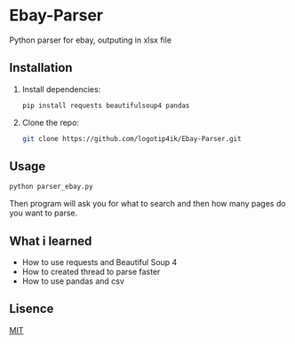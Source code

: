 # Ebay-Parser
Python parser for ebay, outputing in xlsx file

## Installation
1. Install dependencies:
    ```bash
    pip install requests beautifulsoup4 pandas
    ```
2. Clone the repo:
    ```bash
    git clone https://github.com/logotip4ik/Ebay-Parser.git
    ```

## Usage
```bash
python parser_ebay.py
```
Then program will ask you for what to search and then how many pages do you want to parse.

## What i learned
* How to use requests and Beautiful Soup 4
* How to created thread to parse faster
* How to use pandas and csv

## Lisence
[MIT](https://choosealicense.com/licenses/mit/)
